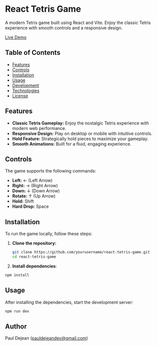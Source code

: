 # React Tetris Game

A modern Tetris game built using React and Vite. Enjoy the classic Tetris experience with smooth controls and a responsive design.

[Live Demo](https://tetris.pauldejean.dev)

## Table of Contents

- [Features](#features)
- [Controls](#controls)
- [Installation](#installation)
- [Usage](#usage)
- [Development](#development)
- [Technologies](#technologies)
- [License](#license)

## Features

- **Classic Tetris Gameplay:** Enjoy the nostalgic Tetris experience with modern web performance.
- **Responsive Design:** Play on desktop or mobile with intuitive controls.
- **Hold Feature:** Strategically hold pieces to maximize your gameplay.
- **Smooth Animations:** Built for a fluid, engaging experience.

## Controls

The game supports the following commands:

- **Left:** ← (Left Arrow)
- **Right:** → (Right Arrow)
- **Down:** ↓ (Down Arrow)
- **Rotate:** ↑ (Up Arrow)
- **Hold:** Shift
- **Hard Drop:** Space

## Installation

To run the game locally, follow these steps:

1. **Clone the repository:**

   ```bash
   git clone https://github.com/yourusername/react-tetris-game.git
   cd react-tetris-game
   ```

2. **Install dependencies**:

```bash
npm install
```

## Usage

After installing the dependencies, start the development server:

```bash
npm run dev
```

## Author

Paul Dejean (pauldejeandev@gmail.com)
